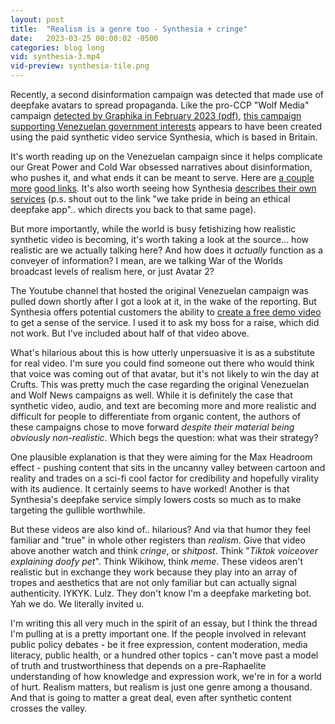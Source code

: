 ```yaml
---
layout: post
title:  "Realism is a genre too - Synthesia + cringe"
date:   2023-03-25 00:00:02 -0500
categories: blog long
vid: synthesia-3.mp4
vid-preview: synthesia-tile.png
---
```


Recently, a second disinformation campaign was detected that made use of deepfake avatars to spread propaganda. Like the pro-CCP "Wolf Media" campaign [detected by Graphika in February 2023 (pdf)](https://public-assets.graphika.com/reports/graphika-report-deepfake-it-till-you-make-it.pdf), [this campaign supporting Venezuelan government interests](https://www.vice.com/en/article/z34jge/venezuela-ai-newscaster-disinformation) appears to have been created using the paid synthetic video service Synthesia, which is based in Britain. 

It's worth reading up on the Venezuelan campaign since it helps complicate our Great Power and Cold War obsessed narratives about disinformation, who pushes it, and what ends it can be meant to serve. Here are [a couple more](https://www.washingtonpost.com/nation/2023/03/02/deepfake-videos-venezuela-disinformation/) [good links](https://proboxve.org/en-US/publicacion/no-son-periodistas-son-avatares-el-chavismo-impulsa-propaganda-hecha-con-inteligencia-artificial). It's also worth seeing how Synthesia [describes their own services](https://www.synthesia.io/tools/deepfake-video-maker) (p.s. shout out to the link "we take pride in being an ethical deepfake app".. which directs you back to that same page). 

But more importantly, while the world is busy fetishizing how realistic synthetic video is becoming, it's worth taking a look at the source... how realistic are we actually talking here? And how does it _actually_ function as a conveyer of information? I mean, are we talking War of the Worlds broadcast levels of realism here, or just Avatar 2?

The Youtube channel that hosted the original Venezuelan campaign was pulled down shortly after I got a look at it, in the wake of the reporting. But Synthesia offers potential customers the ability to [create a free demo video](https://www.synthesia.io/free-ai-video-demo#SalesPitchNew) to get a sense of the service. I used it to ask my boss for a raise, which did not work. But I've included about half of that video above.

What's hilarious about this is how utterly unpersuasive it is as a substitute for real video. I'm sure you could find someone out there who would think that voice was coming out of that avatar, but it's not likely to win the day at Crufts. This was pretty much the case regarding the original Venezuelan and Wolf News campaigns as well. While it is definitely the case that synthetic video, audio, and text are becoming more and more realistic and difficult for people to differentiate from organic content, the authors of these campaigns chose to move forward _despite their material being obviously non-realistic_. Which begs the question: what was their strategy?

One plausible explanation is that they were aiming for the Max Headroom effect - pushing content that sits in the uncanny valley between cartoon and reality and trades on a sci-fi cool factor for credibility and hopefully virality with its audience. It certainly seems to have worked! Another is that Synthesia's deepfake service simply lowers costs so much as to make targeting the gullible worthwhile. 

But these videos are also kind of.. hilarious? And via that humor they feel familiar and "true" in whole other registers than _realism_. Give that video above another watch and think _cringe_, or _shitpost_. Think "_Tiktok voiceover explaining doofy pet_". Think Wikihow, think _meme_. These videos aren't realistic but in exchange they work because they play into an array of tropes and aesthetics that are not only familiar but can actually signal authenticity. IYKYK. Lulz. They don't know I'm a deepfake marketing bot. Yah we do. We literally invited u. 

I'm writing this all very much in the spirit of an essay, but I think the thread I'm pulling at is a pretty important one. If the people involved in relevant public policy debates - be it free expression, content moderation, media literacy, public health, or a hundred other topics - can't move past a model of truth and trustworthiness that depends on a pre-Raphaelite understanding of how knowledge and expression work, we're in for a world of hurt. Realism matters, but realism is just one genre among a thousand. And that is going to matter a great deal, even after synthetic content crosses the valley.



